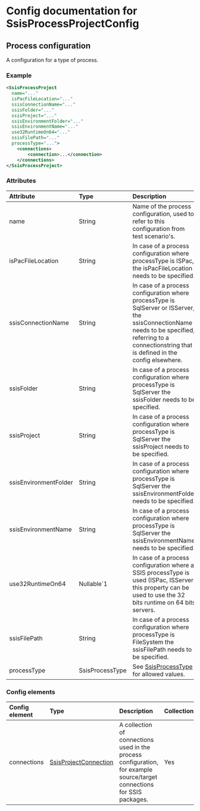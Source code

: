 # Config documentation for SsisProcessProjectConfig

## Process configuration
A configuration for a type of process.

### Example
```xml
<SsisProcessProject 
  name="..." 
  isPacFileLocation="..." 
  ssisConnectionName="..." 
  ssisFolder="..." 
  ssisProject="..." 
  ssisEnvironmentFolder="..." 
  ssisEnvironmentName="..." 
  use32RuntimeOn64="..." 
  ssisFilePath="..." 
  processType="...">
    <connections>
        <connection>...</connection>
    </connections>
</SsisProcessProject>
```

### Attributes
| Attribute            | Type                 | Description                               |
|:---                  |:---                  |:---                                       |
| name | String | Name of the process configuration, used to refer to this configuration from test scenario's.               |
| isPacFileLocation | String | In case of a process configuration where processType is ISPac, the isPacFileLocation needs to be specified.               |
| ssisConnectionName | String | In case of a process configuration where processType is SqlServer or ISServer, the ssisConnectionName needs to be specified, referring to a connectionstring that is defined in the config elsewhere.               |
| ssisFolder | String | In case of a process configuration where processType is SqlServer the ssisFolder needs to be specified.               |
| ssisProject | String | In case of a process configuration where processType is SqlServer the ssisProject needs to be specified.               |
| ssisEnvironmentFolder | String | In case of a process configuration where processType is SqlServer the ssisEnvironmentFolder needs to be specified.               |
| ssisEnvironmentName | String | In case of a process configuration where processType is SqlServer the ssisEnvironmentName needs to be specified.               |
| use32RuntimeOn64 | Nullable`1 | In case of a process configuration where a SSIS processType is used (ISPac, ISServer) this property can be used to use the 32 bits runtime on 64 bits servers.               |
| ssisFilePath | String | In case of a process configuration where processType is FileSystem the ssisFilePath needs to be specified.               |
| processType      | SsisProcessType      |  See [SsisProcessType](../SsisProcessType) for allowed values. |

### Config elements
| Config element        | Type                                                     | Description                  | Collection | Item name                 |
|:---                   |:---                                                      |:---                          |:---        |:---                       |
| connections | [SsisProjectConnection](../SsisProjectConnection) | A collection of connections used in the process configuration, for example source/target connections for SSIS packages. | Yes        | connection |
